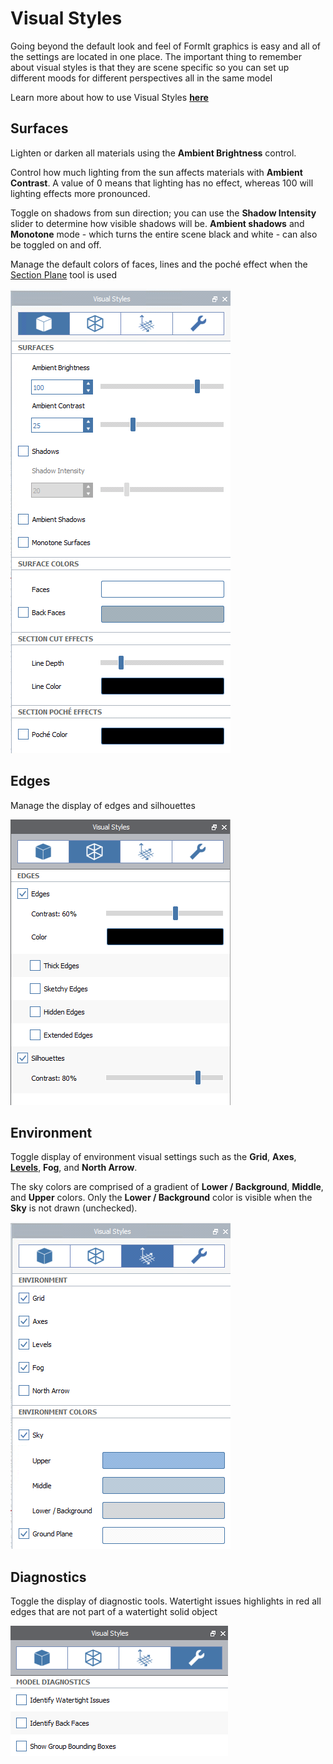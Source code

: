 # Visual Styles

Going beyond the default look and feel of FormIt graphics is easy and all of the settings are located in one place. The important thing to remember about visual styles is that they are scene specific so you can set up different moods for different perspectives all in the same model

Learn more about how to use Visual Styles [**here**](../building-the-farnsworth-house/visual-settings.md)

## Surfaces

Lighten or darken all materials using the **Ambient Brightness** control.

Control how much lighting from the sun affects materials with **Ambient Contrast**. A value of 0 means that lighting has no effect, whereas 100 will lighting effects more pronounced.

Toggle on shadows from sun direction; you can use the **Shadow Intensity** slider to determine how visible shadows will be. **Ambient shadows** and **Monotone** mode - which turns the entire scene black and white - can also be toggled on and off.

Manage the default colors of faces, lines and the poché effect when the[ Section Plane](section-planes.md) tool is used

![](../.gitbook/assets/screenshot-2019-02-15-at-11.41.54-am.png)

## Edges

Manage the display of edges and silhouettes

![](../.gitbook/assets/visual_styles02.png)

## Environment

Toggle display of environment visual settings such as the **Grid**, **Axes**, [**Levels**](levels-and-area.md), **Fog**, and **North Arrow**.

The sky colors are comprised of a gradient of **Lower / Background**, **Middle**, and **Upper** colors. Only the **Lower / Background** color is visible when the **Sky** is not drawn \(unchecked\).

![](../.gitbook/assets/screenshot-2019-02-15-at-11.53.54-am.png)

## Diagnostics

Toggle the display of diagnostic tools. Watertight issues highlights in red all edges that are not part of a watertight solid object

![](../.gitbook/assets/visual_styles04.png)

